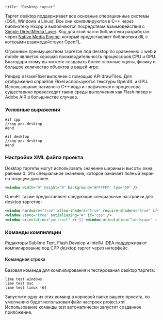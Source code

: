 ```
title: "Desktop таргет"
```

Таргет desktop поддерживает все основные операционные системы (OSX, Windows и Linux). Все они компилируются в C++ через библиотеку Hxcpp и выполняются посредством взаимодействия с [Simple DirectMedia Layer](http://libsdl.org). Код для этой части библиотеки разработан через [Native Media Engine](https://github.com/haxenme/NME), который предоставляет библиотеки dll, с которыми взаимодействует OpenFL.

Огромным преимуществом таргетов под desktop по сравнению с web и mobile является хорошая производительность процессоров CPU и GPU. Благодаря этому вы можете создавать более сложные сцены, физику и большое количество объектов в вашей игре.

Рендер в HaxeFlixel выполнен с помощью API drawTiles. Для отображения спрайтов Flixel используются текстуры OpenGL и GPU. Использование нативного C++ кода и графического процессора существенно превосходят такие среды выполнения как Flash плеер и Adobe AIR в большинстве случаев.

### Условные выражения

```
#if cpp
//код для desktop
#end

#if desktop
//код для desktop
#end
```

### Настройки XML файла проекта

Desktop таргеты могут использовать значение ширины и высоты окна равным 0. Это специальное значение, которое означает полный экран на текущем дисплее.

```xml
<window width="0" height="0" background="#FFFFFF" fps="60" />
```

OpenFL также предоставляет следующие специальные настройки для desktop таргетов:

```xml
<window hardware="true" allow-shaders="true" require-shaders="true" if="cpp"/>
<window vsync="true" antialiasing="4" if="cpp" />
<window orientation="portrait" /> || <window orientation="landscape" if="cpp"/>
```

### Команды компиляции

Редакторы Sublime Text, Flash Develop и IntelliJ IDEA поддерживают компилирование под CPP desktop таргет через интерфейс.

#### Командная строка

Базовая команда для компилирования и тестирования desktop таргета:

```
lime test windows
lime test mac
lime test linux -64
```

Запустите одну из этих команд в корневой папке вашего проекта, по умолчанию будет использован файл настроек project.xml. Использование команды test автоматически запустит созданное приложение.

